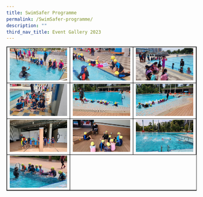 ```yaml
---
title: SwimSafer Programme
permalink: /SwimSafer-programme/
description: ""
third_nav_title: Event Gallery 2023
---
```


<table class="table table-responsive table-bordered" border="" cellpadding="10"><tbody><tr style="height: 20px;"><td style="width: 33.333%; text-align: center; border:1px solid black;">
<img src="/images/SwimSafer1.jpg" style="width: 100%;">
<td style="width: 33.33%; text-align: center; border:1px solid black;">
<img src="/images/SwimSafer 2.jpg" style="width: 100%;">
<td style="width: 33.33%; text-align: center; border:1px solid black;">
<img src="/images/SwimSafer 3.jpg" style="width: 100%;">
<tr style="height: 20px;"><td style="width: 33.333%; text-align: center; border:1px solid black;">
<img src="/images/SwimSafer 4.jpg" style="width: 100%;">
<td style="width: 33.33%; text-align: center; border:1px solid black;">
<img src="/images/SwimSafer 5.jpg" style="width: 100%;">
<td style="width: 33.33%; text-align: center; border:1px solid black;">
<img src="/images/SwimSafer 6.jpg" style="width: 100%;">
<tr style="height: 20px;"><td style="width: 33.333%; text-align: center; border:1px solid black;">
<img src="/images/SwimSafer 7.jpg" style="width: 100%;">
<td style="width: 33.33%; text-align: center; border:1px solid black;">
<img src="/images/SwimSafer 8.jpg" style="width: 100%;">
<td style="width: 33.33%; text-align: center; border:1px solid black;">
<img src="/images/SwimSafer 9.jpg" style="width: 100%;">
<tr style="height: 20px;"><td style="width: 33.333%; text-align: center; border:1px solid black;">
<img src="/images/SwimSafer 10.jpg" style="width: 100%;">